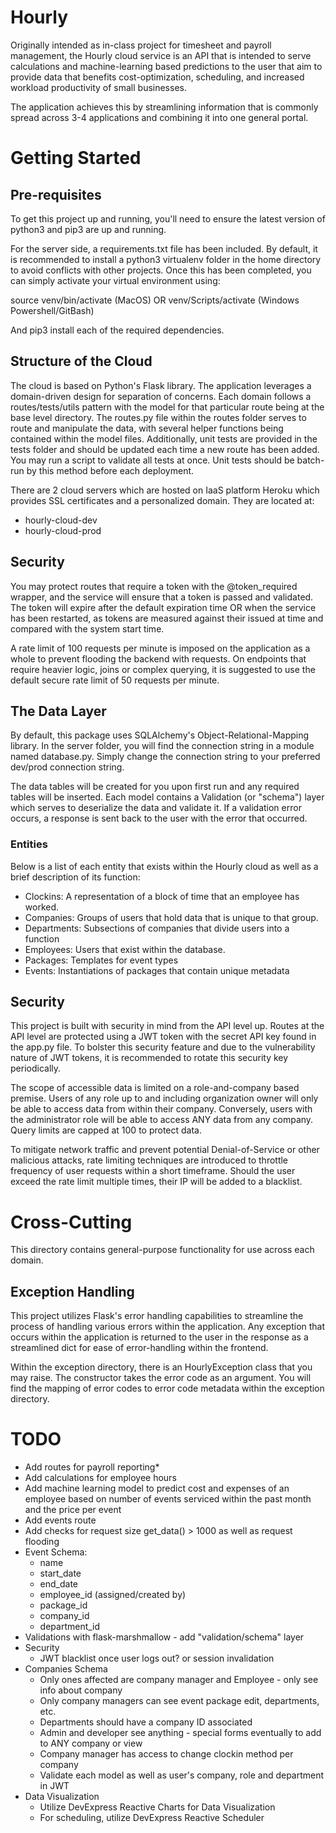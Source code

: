 # Hourly
Originally intended as in-class project for timesheet and payroll management, the Hourly cloud service
is an API that is intended to serve calculations and machine-learning based predictions to the user that
aim to provide data that benefits cost-optimization, scheduling, and increased workload productivity of small
businesses.

The application achieves this by streamlining information that is commonly spread across 3-4 applications and 
combining it into one general portal.

# Getting Started

## Pre-requisites
To get this project up and running, you'll need to ensure the latest version of python3 and pip3 are up and running.

For the server side, a requirements.txt file has been included. By default, it is recommended to
install a python3 virtualenv folder in the home directory to avoid conflicts with other projects.
Once this has been completed, you can simply activate your virtual environment using:

source venv/bin/activate (MacOS)
OR
venv/Scripts/activate (Windows Powershell/GitBash)

And pip3 install each of the required dependencies.

## Structure of the Cloud
The cloud is based on Python's Flask library. The application leverages a domain-driven design for separation of
concerns. Each domain follows a routes/tests/utils pattern with the model for that particular route being
at the base level directory. The routes.py file within the routes folder serves to route and manipulate the data,
with several helper functions being contained within the model files. Additionally, unit tests are provided in the
tests folder and should be updated each time a new route has been added. You may run a script to validate all tests
at once. Unit tests should be batch-run by this method before each deployment.

There are 2 cloud servers which are hosted on IaaS platform Heroku which provides SSL certificates and a personalized
domain. They are located at:

  * hourly-cloud-dev
  * hourly-cloud-prod

## Security
You may protect routes that require a token with the @token_required wrapper, and the service will ensure that a token 
is passed and validated. The token will expire after the default expiration time OR when the service has been restarted,
as tokens are measured against their issued at time and compared with the system start time.

A rate limit of 100 requests per minute is imposed on the application as a whole to prevent flooding the backend with
requests. On endpoints that require heavier logic, joins or complex querying, it is suggested to use the default secure
rate limit of 50 requests per minute.

## The Data Layer
By default, this package uses SQLAlchemy's Object-Relational-Mapping library. In the server folder,
you will find the connection string in a module named database.py. Simply change the connection string
to your preferred dev/prod connection string.

The data tables will be created for you upon first run and any required tables will be inserted. Each
model contains a Validation (or "schema") layer which serves to deserialize the data and validate it. If
a validation error occurs, a response is sent back to the user with the error that occurred.

### Entities
Below is a list of each entity that exists within the Hourly cloud as well as a brief description of its
function:

* Clockins: A representation of a block of time that an employee has worked.
* Companies: Groups of users that hold data that is unique to that group.
* Departments: Subsections of companies that divide users into a function
* Employees: Users that exist within the database.
* Packages: Templates for event types
* Events: Instantiations of packages that contain unique metadata

## Security
This project is built with security in mind from the API level up. Routes at the API level are protected
using a JWT token with the secret API key found in the app.py file. To bolster this security feature
and due to the vulnerability nature of JWT tokens, it is recommended to rotate this security key periodically.

The scope of accessible data is limited on a role-and-company based premise. Users of any role up to and including
organization owner will only be able to access data from within their company. Conversely, users with the administrator
role will be able to access ANY data from any company. Query limits are capped at 100 to protect data.

To mitigate network traffic and prevent potential Denial-of-Service or other malicious attacks, rate limiting techniques are introduced
to throttle frequency of user requests within a short timeframe. Should the user exceed the rate limit multiple times, their IP will
be added to a blacklist.

# Cross-Cutting
This directory contains general-purpose functionality for use across each domain.

## Exception Handling
This project utilizes Flask's error handling capabilities to streamline the process of handling various errors
within the application. Any exception that occurs within the application is returned to the user in
the response as a streamlined dict for ease of error-handling within the frontend.

Within the exception directory, there is an HourlyException class that you may raise. The constructor
takes the error code as an argument. You will find the mapping of error codes to error code metadata 
within the exception directory.

# TODO
* Add routes for payroll reporting*
* Add calculations for employee hours
* Add machine learning model to predict cost and expenses of an employee based on number of events serviced within the past month and the price per event
* Add events route
* Add checks for request size get_data() > 1000 as well as request flooding
* Event Schema:
  * name
  * start_date
  * end_date
  * employee_id (assigned/created by)
  * package_id
  * company_id
  * department_id
* Validations with flask-marshmallow - add "validation/schema" layer
* Security
  * JWT blacklist once user logs out? or session invalidation
* Companies Schema
  * Only ones affected are company manager and Employee - only see info about company
  * Only company managers can see event package edit, departments, etc.
  * Departments should have a company ID associated
  * Admin and developer see anything - special forms eventually to add to ANY company or view
  * Company manager has access to change clockin method per company
  * Validate each model as well as user's company, role and department in JWT
* Data Visualization
  * Utilize DevExpress Reactive Charts for Data Visualization
  * For scheduling, utilize DevExpress Reactive Scheduler